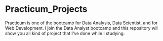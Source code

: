 # Practicum_Projects
Practicum is one of the bootcamp for Data Analysis, Data Scientist, and for Web Development. I join the Data Analyst bootcamp and this repository will show you all kind of project that I've done while I studying.

